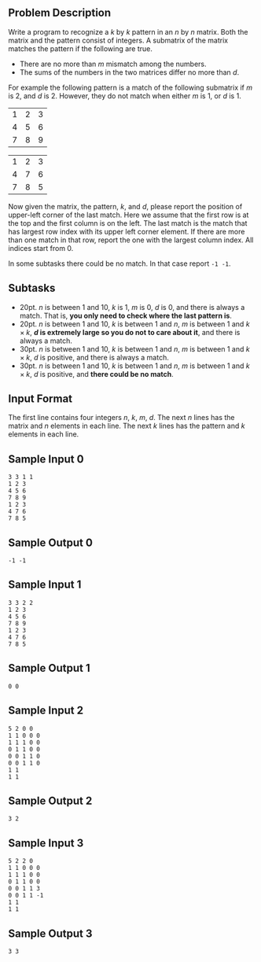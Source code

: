 ## Problem Description ##

Write a program to recognize a $k$ by $k$ pattern in an $n$ by $n$ matrix. Both the matrix and the pattern consist of integers. A submatrix of the matrix matches the pattern if the following are true.

* There are no more than $m$ mismatch among the numbers. 
* The sums of the numbers in the two matrices differ no more than $d$.

For example the following pattern is a match of the following submatrix if $m$ is $2$, and $d$ is $2$. However, they do not match when either $m$ is $1$, or $d$ is $1$.

|   |   |   |
|---|---|---|
| 1 | 2 | 3 |
| 4 | 5 | 6 |
| 7 | 8 | 9 |


|   |   |   |
|---|---|---|
| 1 | 2 | 3 |
| 4 | 7 | 6 |
| 7 | 8 | 5 |

Now given the matrix, the pattern, $k$, and $d$, please report the position of upper-left corner of the last match. Here we assume that the first row is at the top and the first column is on the left. The last match is the match that has largest row index with its upper left corner element. If there are more than one match in that row, report the one with the largest column index. All indices start from 0.

In some subtasks there could be no match. In that case report `-1 -1`.

## Subtasks ##

* 20pt. $n$ is between $1$ and $10$, $k$ is $1$, $m$ is $0$, $d$ is $0$, and there is always a match. That is, **you only need to check where the last pattern is**.
* 20pt. $n$ is between $1$ and $10$, $k$ is between $1$ and $n$, $m$ is between $1$ and $k \times k$, **$d$ is extremely large so you do not to care about it**, and there is always a match.
* 30pt. $n$ is between $1$ and $10$, $k$ is between $1$ and $n$, $m$ is between $1$ and $k \times k$, $d$ is positive, and there is always a match.
* 30pt. $n$ is between $1$ and $10$, $k$ is between $1$ and $n$, $m$ is between $1$ and $k \times k$, $d$ is positive, and **there could be no match**.

## Input Format ##

The first line contains four integers $n$, $k$, $m$, $d$. The next $n$ lines has the matrix and $n$ elements in each line. The next $k$ lines has the pattern and $k$ elements in each line.

## Sample Input 0 ##
```
3 3 1 1
1 2 3
4 5 6
7 8 9
1 2 3
4 7 6
7 8 5
```

## Sample Output 0 ##
```
-1 -1
```

## Sample Input 1 ##
```
3 3 2 2
1 2 3
4 5 6
7 8 9
1 2 3
4 7 6
7 8 5
```

## Sample Output 1 ##
```
0 0
```

## Sample Input 2 ##
```
5 2 0 0
1 1 0 0 0
1 1 1 0 0
0 1 1 0 0
0 0 1 1 0
0 0 1 1 0
1 1
1 1
```

## Sample Output 2 ##
```
3 2
```

## Sample Input 3 ##
```
5 2 2 0
1 1 0 0 0
1 1 1 0 0
0 1 1 0 0
0 0 1 1 3
0 0 1 1 -1
1 1
1 1
```

## Sample Output 3 ##
```
3 3
```

